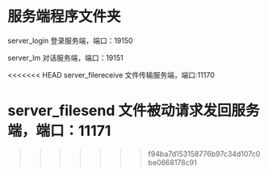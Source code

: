 # 服务端程序文件夹

server_login 登录服务端，端口：19150

server_Im 对话服务端，端口：19151

<<<<<<< HEAD
server_filereceive 文件传输服务端，端口:11170

server_filesend 文件被动请求发回服务端，端口：11171
=======


>>>>>>> f94ba7d153158776b97c34d107c0be0668178c91
